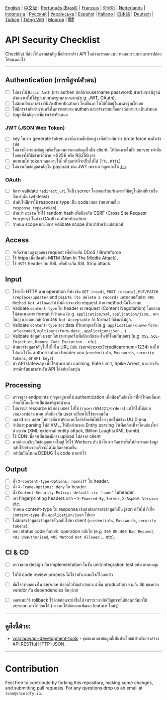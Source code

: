[English](./README.md) | [中文版](./README-zh.md) | [Português (Brasil)](./README-pt_BR.md) | [Français](./README-fr.md) | [한국어](./README-ko.md) | [Nederlands](./README-nl.md) | [Indonesia](./README-id.md) | [Русский](./README-ru.md) | [Українська](./README-uk.md) | [Español](./README-es.md) | [Italiano](./README-it.md) | [日本語](./README-ja.md) | [Deutsch](./README-de.md) | [Türkçe](./README-tr.md) | [Tiếng Việt](./README-vi.md) | [Монгол](./README-mn.md) | [हिंदी](./README-hi.md)

# API Security Checklist
Checklist ที่ต้องให้ความสำคัญเมื่อมีการสร้าง API ในช่วงการออกแบบ ทดสอบระบบ และการปล่อยให้คนนอกใช้


---

## Authentication (การพิสูจน์ตัวตน)
- [ ] ไม่ควรใช้ `Basic Auth` (การ authen ปกติด้วยusername password) สำหรับการพิสูจน์ตัวตน แต่ให้ใช้รูปแบบมาตรฐานสากลแทน(e.g. JWT, OAuth).
- [ ] ไม่ต้องเสียเวลาสร้างวิธี Authentication ใหม่ขึ้นมา ให้ใช้ที่มีอยู่ในมาตรฐานไปเลย
- [ ] ให้มีการจำกัดจำนวนครั้งในการพยายาม authen และสร้างระบบล็อคกรณีพยายามเกินกำหนด
- [ ] ข้อมูลที่สำคัญควรมีการเข้ารหัสเสมอ

### JWT (JSON Web Token)
- [ ] key ในการ generate token ควรมีความซับซ้อนสูง เพื่อป้องกันการ brute force หาตัวเข้ารหัส
- [ ] ไม่ควรมีการแกะข้อมูลหรือขั้นตอนการถอดข้อมูลในฝั่ง client. ให้มีเฉพาะในฝั่ง server เท่านั้น โดยอาจใช้วิธีเข้าหรัสด้วย HS256 หรือ RS256 เอา
- [ ] พยายามให้ token หมดอายุให้ไวที่สุดเท่าที่จะเป็นไปได้ (`TTL`, `RTTL`)
- [ ] ไม่ควรเก็บข้อมูลสำคัญใน payload ของ JWT เพราะอาจถูกแกะได้ [ง่าย](https://jwt.io/#debugger-io).

### OAuth
- [ ] มีการ validate `redirect_uri` ในฝั่ง server โดยยอมรับuriเฉพาะที่มีอยู่ในลิสต์ที่เราเชื่อถือเท่านั้น (whitelist)
- [ ] บังคับให้มีการใช้ response_type เป็น code เสมอ (พยายามเลี่ยง `response_type=token`)
- [ ] ตัวแปร `state` ให้ใช้ random hash เพื่อป้องกัน CSRF (Cross Site Request Forgery) ในช่วง OAuth authentication.
- [ ] กำหนด scope และมีการ validate scope ตัวแปรสำหรับแต่ละแอป

## Access
- [ ] จำกัดจำนวนสูงสุดของ request เพื่อป้องกัน DDoS / Bruteforce
- [ ] ใช้ https เพื่อป้องกัน MITM (Man In The Middle Attack).
- [ ] ใช้ `HSTS` header กับ SSL เพื่อป้องกัน SSL Strip attack.

## Input
- [ ] ใช้คำสั่ง HTTP ตาม operation ที่ทำ เช่น `GET (read)`, `POST (create)`, `PUT/PATCH (replace/update)` and `DELETE (to delete a record)` และตอบกลับด้วย `405 Method Not Allowed` ถ้าไม่มีการรองรับ request ด้วย method นั้นในระบบ.
- [ ] Validate `content-type` ใน header ขา request (Content Negotiation) โดยยอมให้ส่งมาเฉพาะ format ที่กำหนด (e.g. `application/xml`, `application/json`... และอื่นๆ) และตอบกลับด้วย `406 Not Acceptable` ถ้า format ที่ส่งมาไม่ถูก.
- [ ] Validate `content-type` ของ data ที่รับมาทุกครั้ง(e.g. `application/x-www-form-urlencoded`, `multipart/form-data ,application/json`... ).
- [ ] Validate ข้อมูลที่ user ใส่เข้ามาทุกครั้งเพื่อป้องกันช่องโหว่ที่โดนกันบ่อยๆ (e.g. `XSS`, `SQL-Injection`, `Remote Code Execution` ... etc).
- [ ] ห้ามเอาข้อมูลสำคัญไปใส่ไว้ใน URL (เช่น /servicexxx?creditcardnum=1234) แต่ให้ไปแปะไว้ใน authorization header แทน (`credentials`, `Passwords`, `security tokens`, or `API keys`)
- [ ] ทำ API Gateway เพื่อให้สามารถทำ caching, Rate Limit, Spike Arrest, และการจัดสรรค์ทรัพยากรสำหรับ API ได้อย่างยืดหยุ่น

## Processing
- [ ] ตรวจดูว่า endpoints ทุกจุดอยู่ภายใต้ authentication เพื่อป้องกันช่องโหว่ที่ทำให้คนอื่นมาเรียกใช้โดยไม่จำเป็นต้องพิสูจน์ตัวตน
- [ ] ไม่ควรนำ resource id ของ user ไปใช้ (`/user/654321/orders`) แต่ให้ไปใช้แบบ `/me/orders` แทน เพื่อป้องกัน user เปลี่ยนไปใช้ของคนอื่น
- [ ] เลข id ของ user ไม่ควรมีการสร้างแบบไล่ลำดับเพิ่มไปเรื่อยๆ แต่ให้สร้าง UUID แทน
- [ ] ถ้ามีการ parsing ไฟล์ XML, ให้ปิดส่วนของ Entity parsing ไว้เพื่อเลี่ยงที่จะโดนช่องโหว่ต่างๆเช่น (XML external entity attack, Billion Laughs/XML bomb)
- [ ] ใช้ CDN เมื่อจำเป็นต้องมีการ upload ไฟล์จาก client
- [ ] หากต้องเผชิญกับข้อมูลขนาดใหญ่ ให้ใช้ Workers กับ คิวในการจัดการเพื่อให้มีการตอบข้อมูลกลับได้อย่างรวดเร็วจะได้ไม่เกิดคอขวดขึ้น
- [ ] อย่าลืมปิดโหมด DEBUG ใน code หากทำไว้

## Output
- [ ] ตั้ง `X-Content-Type-Options: nosniff` ใน header.
- [ ] ตั้ง `X-Frame-Options: deny` ใน header.
- [ ] ตั้ง `Content-Security-Policy: default-src 'none'` ในheader.
- [ ] เอา fingerprinting headers ออก - `X-Powered-By`, `Server`, `X-AspNet-Version` etc.
- [ ] กำหนด content-type ใน response เช่นถ้าต้องการส่งข้อมูลที่เป็น json กลับไป ก็เซ็ต `content-type` เป็น `application/json` ไปเลย
- [ ] ไม่ต้องส่งข้อมูลส่งข้อมูลสำคัญกลับไปหา client (`credentials`, `Passwords`, `security tokens`).
- [ ] ตอบ status code ที่ตรงกับ operation กลับไป (e.g. `200 OK`, `400 Bad Request`, `401 Unauthorized`, `405 Method Not Allowed` ... etc).

## CI & CD
- [ ] ตรวจสอบ design กับ implementation ในขั้น unit/integration test อย่างครอบคลุม
- [ ] ให้ใช้ code review process ไม่ใช่ว่าตัวเองพอใจก็โอเคแล้ว
- [ ] มั่นใจว่าทุกอย่างใน service ปลอดไวรัสแล้วก่อนจะนำขึ้น production รวมถึง lib ของพวก vendor กับ dependencies อื่นๆด้วย
- [ ] ออกแบบวิธี rollback ไว้ด้วยก่อนจะนำขึ้นไป เพราะเวลาเกิดปัญหาจะได้ย้อนกลับมาใช้ version เก่าไปก่อนได้ (อาจพบได้บ่อยตอนพัฒนา feature ใหม่ๆ)


---

## ดูสิ่งนี้ด้วย:
- [yosriady/api-development-tools](https://github.com/yosriady/api-development-tools) - ชุดของแหล่งข้อมูลที่เป็นประโยชน์สำหรับการสร้าง API RESTful HTTP+JSON.


---

# Contribution
Feel free to contribute by forking this repository, making some changes, and submitting pull requests. For any questions drop us an email at `team@shieldfy.io`.

